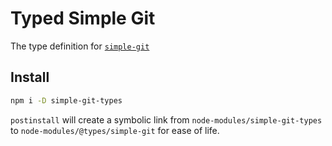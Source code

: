 # Typed Simple Git

The type definition for [`simple-git`](https://github.com/steveukx/git-js.git)

## Install
```bash
npm i -D simple-git-types
```

`postinstall` will create a symbolic link from `node-modules/simple-git-types` to `node-modules/@types/simple-git` for ease of life.